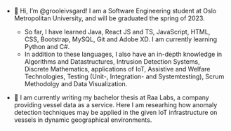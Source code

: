 - 👋 Hi, I’m @grooleivsgard! I am a Software Engineering student at Oslo Metropolitan University, and will be graduated the spring of 2023. 
    - So far, I have learned Java, React JS and TS, JavaScript, HTML, CSS, Bootstrap, MySQL, Git and Adobe XD. I am currently learning Python and C#.
    - In addition to these languages, I also have an in-depth knowledge in Algorithms and Datastructures, Intrusion Detection Systems, Discrete Mathematics, applications of IoT, Assistive and Welfare Technologies, Testing (Unit-, Integration- and Systemtesting), Scrum Methodolgy and Data Visualization. 
   
- 👀 I am currently writing my bachelor thesis at Raa Labs, a company providing vessel data as a service. Here I am researhing how anomaly detection techniques may be applied in the given IoT infrastructure on vessels in dynamic geographical environments. 

<!---
grooleivsgard/grooleivsgard is a ✨ special ✨ repository because its `README.md` (this file) appears on your GitHub profile.
You can click the Preview link to take a look at your changes.
--->
